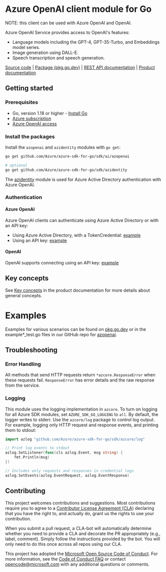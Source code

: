 # Azure OpenAI client module for Go

NOTE: this client can be used with Azure OpenAI and OpenAI.

Azure OpenAI Service provides access to OpenAI's features:
- Language models including the GPT-4, GPT-35-Turbo, and Embeddings model series.
- Image generation using DALL-E.
- Speech transcription and speech generation.

[Source code][azopenai_repo] | [Package (pkg.go.dev)][azopenai_pkg_go] | [REST API documentation][openai_rest_docs] | [Product documentation][openai_docs]

## Getting started

### Prerequisites

* Go, version 1.18 or higher - [Install Go](https://go.dev/doc/install)
* [Azure subscription][azure_sub]
* [Azure OpenAI access][azure_openai_access]

### Install the packages

Install the `azopenai` and `azidentity` modules with `go get`:

```bash
go get github.com/Azure/azure-sdk-for-go/sdk/ai/azopenai

# optional
go get github.com/Azure/azure-sdk-for-go/sdk/azidentity
```

The [azidentity][azure_identity] module is used for Azure Active Directory authentication with Azure OpenAI.

### Authentication

#### Azure OpenAI

Azure OpenAI clients can authenticate using Azure Active Directory or with an API key:

* Using Azure Active Directory, with a TokenCredential: [example](https://pkg.go.dev/github.com/Azure/azure-sdk-for-go/sdk/ai/azopenai#example-NewClient)
* Using an API key: [example](https://pkg.go.dev/github.com/Azure/azure-sdk-for-go/sdk/ai/azopenai#example-NewClientWithKeyCredential)

#### OpenAI

OpenAI supports connecting using an API key: [example](https://pkg.go.dev/github.com/Azure/azure-sdk-for-go/sdk/ai/azopenai#example-NewClientForOpenAI)

## Key concepts

See [Key concepts][openai_key_concepts] in the product documentation for more details about general concepts.

# Examples

Examples for various scenarios can be found on [pkg.go.dev](https://pkg.go.dev/github.com/Azure/azure-sdk-for-go/sdk/ai/azopenai#pkg-examples) or in the example*_test.go files in our GitHub repo for [azopenai](https://github.com/Azure/azure-sdk-for-go/blob/main/sdk/cognitiveservices/azopenai).

## Troubleshooting

### Error Handling

All methods that send HTTP requests return `*azcore.ResponseError` when these requests fail. `ResponseError` has error details and the raw response from the service.

### Logging

This module uses the logging implementation in `azcore`. To turn on logging for all Azure SDK modules, set `AZURE_SDK_GO_LOGGING` to `all`. By default, the logger writes to stderr. Use the `azcore/log` package to control log output. For example, logging only HTTP request and response events, and printing them to stdout:

```go
import azlog "github.com/Azure/azure-sdk-for-go/sdk/azcore/log"

// Print log events to stdout
azlog.SetListener(func(cls azlog.Event, msg string) {
	fmt.Println(msg)
})

// Includes only requests and responses in credential logs
azlog.SetEvents(azlog.EventRequest, azlog.EventResponse)
```

## Contributing

This project welcomes contributions and suggestions. Most contributions require you to agree to a [Contributor License Agreement (CLA)][cla] declaring that you have the right to, and actually do, grant us the rights to use your contribution.

When you submit a pull request, a CLA-bot will automatically determine whether you need to provide a CLA and decorate
the PR appropriately (e.g., label, comment). Simply follow the instructions provided by the bot. You will only need to
do this once across all repos using our CLA.

This project has adopted the [Microsoft Open Source Code of Conduct][coc]. For more information, see
the [Code of Conduct FAQ][coc_faq] or contact [opencode@microsoft.com][coc_contact] with any additional questions or
comments.

<!-- LINKS -->
[azure_openai_access]: https://learn.microsoft.com/azure/cognitive-services/openai/overview#how-do-i-get-access-to-azure-openai
[azopenai_repo]: https://github.com/Azure/azure-sdk-for-go/tree/main/sdk/ai/azopenai
[azopenai_pkg_go]: https://pkg.go.dev/github.com/Azure/azure-sdk-for-go/sdk/ai/azopenai
[azure_identity]: https://pkg.go.dev/github.com/Azure/azure-sdk-for-go/sdk/azidentity
[azure_sub]: https://azure.microsoft.com/free/
[openai_docs]: https://learn.microsoft.com/azure/cognitive-services/openai
[openai_key_concepts]: https://learn.microsoft.com/azure/cognitive-services/openai/overview#key-concepts
[openai_rest_docs]: https://learn.microsoft.com/azure/cognitive-services/openai/reference
[cla]: https://cla.microsoft.com
[coc]: https://opensource.microsoft.com/codeofconduct/
[coc_faq]: https://opensource.microsoft.com/codeofconduct/faq/
[coc_contact]: mailto:opencode@microsoft.com
[azure_openai_quickstart]: https://learn.microsoft.com/azure/cognitive-services/openai/quickstart
